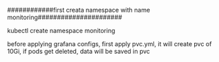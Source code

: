 ############first creata namespace with name monitoring######################

kubectl create namespace monitoring


before applying grafana configs, first apply pvc.yml, it will create pvc of 10Gi, if pods get deleted, data will be saved in pvc


